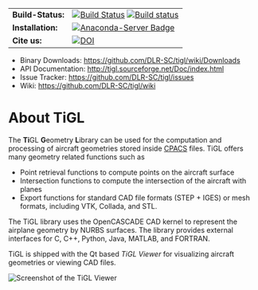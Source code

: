 
|  |  |
|--|--|
| **Build-Status:** | [![Build Status](https://travis-ci.org/DLR-SC/tigl.svg?branch=master)](https://travis-ci.org/DLR-SC/tigl) [![Build status](https://ci.appveyor.com/api/projects/status/twbrx01mbb043uj5/branch/master?svg=true)](https://ci.appveyor.com/project/rainman110/tigl/branch/master) |
| **Installation:** | [![Anaconda-Server Badge](https://anaconda.org/dlr-sc/tigl/badges/installer/conda.svg)](https://conda.anaconda.org/dlr-sc) |
 | **Cite us:** | [![DOI](https://zenodo.org/badge/DOI/10.5281/zenodo.1117860.svg)](https://doi.org/10.5281/zenodo.1117860) |

 - Binary Downloads:  https://github.com/DLR-SC/tigl/wiki/Downloads
 - API Documentation: http://tigl.sourceforge.net/Doc/index.html
 - Issue Tracker:     https://github.com/DLR-SC/tigl/issues
 - Wiki:              https://github.com/DLR-SC/tigl/wiki

# About TiGL

The **Ti**GL **G**eometry **L**ibrary can be used for the computation and processing of aircraft geometries 
stored inside [CPACS](https://github.com/DLR-LY/CPACS) files. TiGL offers many geometry related functions such as
 - Point retrieval functions to compute points on the aircraft surface
 - Intersection functions to compute the intersection of the aircraft with planes
 - Export functions for standard CAD file formats (STEP + IGES) or mesh formats, 
   including VTK, Collada, and STL.
   
The TiGL library uses the OpenCASCADE CAD kernel to represent the airplane geometry 
by NURBS surfaces. The library provides external interfaces for C, C++, Python, Java, MATLAB, and FORTRAN.

TiGL is shipped with the Qt based _TiGL Viewer_ for visualizing aircraft
geometries or viewing CAD files.

![Screenshot of the TiGL Viewer](doc/images/tiglviewer-web.jpg)
